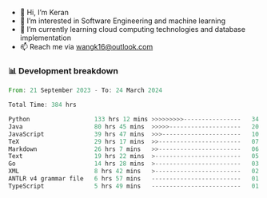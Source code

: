 - 👋 Hi, I’m Keran
- 👀 I’m interested in Software Engineering and machine learning
- 🌱 I’m currently learning cloud computing technologies and database implementation
- 📫 Reach me via wangk16@outlook.com


###  📊 Development breakdown
<!--START_SECTION:waka-->

```rust
From: 21 September 2023 - To: 24 March 2024

Total Time: 384 hrs

Python                  133 hrs 12 mins >>>>>>>>>----------------   34.55 %
Java                    80 hrs 45 mins  >>>>>--------------------   20.95 %
JavaScript              39 hrs 47 mins  >>>----------------------   10.32 %
TeX                     29 hrs 17 mins  >>-----------------------   07.60 %
Markdown                26 hrs 7 mins   >>-----------------------   06.77 %
Text                    19 hrs 22 mins  >------------------------   05.03 %
Go                      14 hrs 28 mins  >------------------------   03.76 %
XML                     8 hrs 42 mins   >------------------------   02.26 %
ANTLR v4 grammar file   6 hrs 57 mins   -------------------------   01.80 %
TypeScript              5 hrs 49 mins   -------------------------   01.51 %
```

<!--END_SECTION:waka-->

<!---
keran-w/keran-w is a ✨ special ✨ repository because its `README.md` (this file) appears on your GitHub profile.
You can click the Preview link to take a look at your changes.
--->
